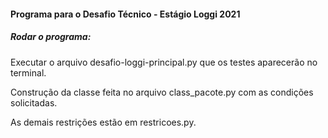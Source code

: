 #### Programa para o Desafio Técnico - Estágio Loggi 2021

##### Rodar o programa:

Executar o arquivo desafio-loggi-principal.py que os testes aparecerão no terminal.

Construção da classe feita no arquivo class_pacote.py com as condições solicitadas.

As demais restrições estão em restricoes.py.
